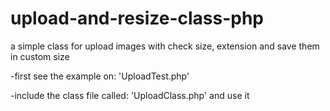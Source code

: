 # upload-and-resize-class-php
a simple class for upload images with check size, extension and save them in custom size 

-first see the example on: 'UploadTest.php'

-include the class file called: 'UploadClass.php' and use it


